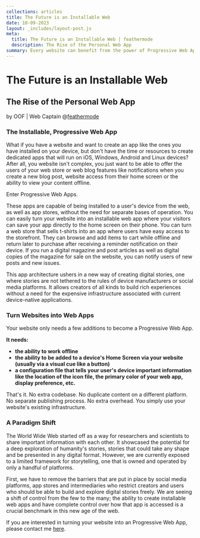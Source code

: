```yaml
---
collections: articles
title: The Future is an Installable Web
date: 10-09-2023
layout: _includes/layout-post.js
meta: 
  title: The Future is an Installable Web | feathermode
  description: The Rise of the Personal Web App
summary: Every website can benefit from the power of Progressive Web App technologies. Let's look at how websites turn into progressive and installable web apps and also why websites should move towards this architecture.
---
```


# The Future is an Installable Web
## The Rise of the Personal Web App
by OOF | Web Captain @<a href="https://feathermode.com" target="_blank" rel="noopener">feathermode</a>
				
### The Installable, Progressive Web App
What if you have a website and want to create an app like the ones you have installed on your device, but don't have the time or resources to create dedicated apps that will run on iOS, Windows, Android and Linux devices? After all, you website isn't complex, you just want to be able to offer the users of your web store or web blog features like notifications when you create a new blog post, website access from their home screen or the ability to view your content offline.

Enter Progressive Web Apps.

These apps are capable of being installed to a user's device from the web, as well as app stores, without the need for separate bases of operation. You can easily turn your website into an installable web app where your visitors can save your app directly to the home screen on their phone. You can turn a web store that sells t-shirts into an app where users have easy access to the storefront. They can browse and add items to cart while offline and return later to purchase after receiving a reminder notification on their device. If you run a digital magazine and post articles as well as digital copies of the magazine for sale on the website, you can notify users of new posts and new issues.

This app architecture ushers in a new way of creating digital stories, one where stories are not tethered to the rules of device manufacturers or social media platforms. It allows creators of all kinds to build rich experiences without a need for the expensive infrastructure associated with current device-native applications.
					
### Turn Websites into Web Apps
Your website only needs a few additions to become a Progressive Web App.

<strong>It needs:
- the ability to work offline
- the ability to be added to a device's Home Screen via your website (usually via a visual cue like a button)
- a configuration file that tells your user's device important information like the location of the icon file, the primary color of your web app, display preference, etc.
</strong>

That's it. No extra codebase. No duplicate content on a different platform. No separate publishing process. No extra overhead. You simply use your website's existing infrastructure.

### A Paradigm Shift
The World Wide Web started off as a way for researchers and scientists to share important information with each other. It showcased the potential for a deep exploration of humanity's stories, stories that could take any shape and be presented in any digital format. However, we are currently exposed to a limited framework for storytelling, one that is owned and operated by only a handful of platforms.

First, we have to remove the barriers that are put in place by social media platforms, app stores and intermediaries who restrict creators and users who should be able to build and explore digital stories freely. We are seeing a shift of control from the few to the many; the ability to create installable web apps and have complete control over how that app is accessed is a crucial benchmark in this new age of the web.

If you are interested in turning your website into an  Progressive Web App, please contact me <a href="https://feathermode.com/#sign-up" target="_blank" rel="noopener">here</a>.